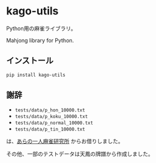 # kago-utils
Python用の麻雀ライブラリ。

Mahjong library for Python.

## インストール
```sh
pip install kago-utils
```

## 謝辞
- `tests/data/p_hon_10000.txt`
- `tests/data/p_koku_10000.txt`
- `tests/data/p_normal_10000.txt`
- `tests/data/p_tin_10000.txt`

は、[あらの一人麻雀研究所](https://mahjong.ara.black/etc/shanten/shanten9.htm) からお借りしました。

その他、一部のテストデータは天鳳の牌譜から作成しました。
